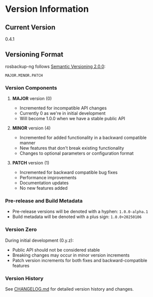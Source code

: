 # Version Information

## Current Version
0.4.1

## Versioning Format
rosbackup-ng follows [Semantic Versioning 2.0.0](https://semver.org/):

```
MAJOR.MINOR.PATCH
```

### Version Components

1. **MAJOR** version (0)
   - Incremented for incompatible API changes
   - Currently 0 as we're in initial development
   - Will become 1.0.0 when we have a stable public API

2. **MINOR** version (4)
   - Incremented for added functionality in a backward compatible manner
   - New features that don't break existing functionality
   - Changes to optional parameters or configuration format

3. **PATCH** version (1)
   - Incremented for backward compatible bug fixes
   - Performance improvements
   - Documentation updates
   - No new features added

### Pre-release and Build Metadata
- Pre-release versions will be denoted with a hyphen: `1.0.0-alpha.1`
- Build metadata will be denoted with a plus sign: `1.0.0+20250106`

### Version Zero
During initial development (0.y.z):
- Public API should not be considered stable
- Breaking changes may occur in minor version increments
- Patch version increments for both fixes and backward-compatible features

### Version History
See [CHANGELOG.md](CHANGELOG.md) for detailed version history and changes.
